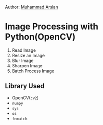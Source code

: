 Author: [Muhammad Arslan](https://www.linkedin.com/in/mecxlan/)

# Image Processing with Python(OpenCV)

1. Read Image
2. Resize an Image
3. Blur Image
4. Sharpen Image
5. Batch Process Image


## Library Used

* OpenCV(`cv2`)
* `numpy`
* `sys`
* `os` 
* `fnmatch`
  

